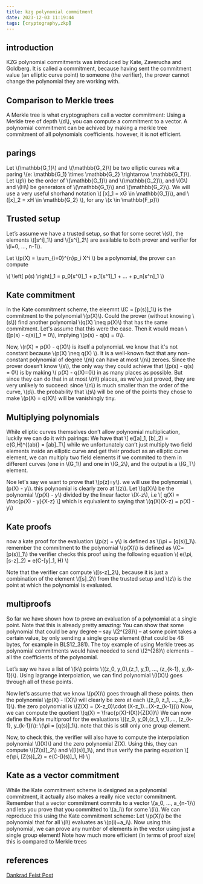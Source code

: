 ```yaml
---
title: kzg polynomial commitment
date: 2023-12-03 11:19:44
tags: [cryptography,zkp]
---
```


<script
  src="https://cdn.mathjax.org/mathjax/latest/MathJax.js?config=TeX-AMS-MML_HTMLorMML"
  type="text/javascript">
</script>

## introduction
KZG polynomial commitments was introduced by Kate, Zaverucha and Goldberg. It is called a commitment, because having sent the commitment value (an elliptic curve point) to someone (the verifier), the prover cannot change the polynomial they are working with.

## Comparison to Merkle trees
A Merkle tree is what cryptographers call a vector commitment: Using a Merkle tree of depth \\(d\\), you can compute a commitment to a vector. A polynomial commitment can be achived by making a merkle tree commitment of all polynomials coefficients. however, it is not efficient.

## parings
Let \\(\mathbb{G_1}\\) and \\(\mathbb{G_2}\\) be two elliptic curves wit a paring \\(e: \mathbb{G_1} \times \mathbb{G_2} \rightarrow \mathbb{G_T}\\). Let \\(p\\) be the order of \\(\mathbb{G_1}\\) and \\(\mathbb{G_2}\\), and \\(G\\) and \\(H\\) be generators of \\(\mathbb{G_1}\\) and \\(\mathbb{G_2}\\). We will use a very useful shorhand notation
\\( [x]_1 = xG \in \mathbb{G_1}\\), and \\([x]_2 = xH \in \mathbb{G_2} \\), for any \\(x \in \mathbb{F_p}\\)

## Trusted setup
Let’s assume we have a trusted setup, so that for some secret \\(s\\), the elements \\([s^i]_1\\) and \\([s^i]_2\\) are available to both prover and verifier for \\(i=0, ..., n-1\\). 

Let \\(p(X) = \sum_{i=0}^{n}p_i X^i \\) be a polynomial, the prover can compute


\\( \left[ p(s) \right]_1 = p_0[s^0]_1 + p_1[s^1]_1 + ... + p_n[s^n]_1 \\)


## Kate commitment
In the Kate commitment scheme, the eleemnt \\(C = [p(s)]_1\\) is the commitment to the polynomial \\(p(X)\\).  Could the prover (without knowing \\(s\\)) find another polynomial \\(q(X) \neq p(X)\\)  that has the same commitment. Let's assume that this were the case. Then it would mean \\([p(s) - q(s)]_1 = 0\\), implying \\(p(s) - q(s) = 0\\).

Now, \\(r(X) = p(X) - q(X)\\) is itself a polynomial. we know that it's not constant because \\(p(X) \neq q(X) \\).  It is a well-known fact that any non-constant polynomial of degree \\(n\\) can have at most \\(n\\) zeroes. 
Since the prover doesn’t know \\(s\\), the only way they could achieve that \\(p(s) - q(s) = 0\\)
 is by making \\( p(X) - q(X)=0\\) in as many places as possible. But since they can do that in at most \\(n\\)
 places, as we’ve just proved, they are very unlikely to succeed: since \\(n\\) is much smaller than the order of the curve, \\(p\\). the probability that  \\(s\\) will be one of the points they chose to make \\(p(X) = q(X)\\) will be vanishingly tiny.

## Multiplying polynomials
While elliptic curves themselves don’t allow polynomial multiplication, luckily we can do it with pairings: We have that
\\[ e([a]_1, [b]_2) = e(G,H)^{(ab)} = [ab]_T\\]
while we unfortunately can’t just multiply two field elements inside an elliptic curve and get their product as an elliptic curve element, we can multiply two field elements if we commited to them in different curves (one in \\(G_1\\) and one in \\(G_2\\), and the output is a 
\\(G_T\\) element.

Noe let's say we want to prove that \\(p(z)=y\\). we will use the polynomial \\(p(X) - y\\). this polynomial is clearly zero at \\(z\\). Let \\(q(X)\\) be the polynomial \\(p(X) - y\\) divided by the linear factor \\(X-z\\), i.e
\\[ q(X) = \frac{p(X) - y}{X-z} \\]
which is equivalent to saying that \\(q(X)(X-z) = p(X) - y\\)

## Kate proofs
now a kate proof for the evaluation \\(p(z) = y\\) is defined as \\(\pi = [q(s)]_1\\). remember the commitment to the polynomial \\(p(X)\\) is defined as \\(C=[p(s)]_1\\)
the verifier checks this proof using the following equation
\\( e(\pi, [s-z]_2) = e(C-[y]_1, H) \\)

Note that the verifier can compute \\([s-z]_2\\), because it is just a combination of the element \\([s]_2\\)
 from the trusted setup and \\(z\\) is the point at which the polynomial is evaluated. 

## multiproofs
So far we have shown how to prove an evaluation of a polynomial at a single point. Note that this is already pretty amazing: You can show that some polynomial that could be any degree – say \\(2^{28}\\) – at some point takes a certain value, by only sending a single group element (that could be 48 bytes, for example in BLS12_381). The toy example of using Merkle trees as polynomial commitments would have needed to send \\(2^{28}\\) elements – all the coefficients of the polynomial.

Let’s say we have a list of \\(k\\) points \\((z_0, y_0),(z_1, y_1), ..., (z_{k-1}, y_{k-1})\\). Using lagrange interpolation, we can find polynomial \\(I(X)\\) goes through all of these points.

Now let's assume that we know \\(p(X)\\) goes through all these points. then the polynomial \\(p(X) - I(X)\\) will clearly be zero at each \\(z_0, z_1, ..., z_{k-1}\\). the zero polynomial is
\\(Z(X) = (X-z_0)\cdot (X-z_1)...(X-z_{k-1})\\)
Now, we can compute the quotient
\\(q(X) = \frac{p(X)-I(X)}{Z(X)}\\)
We can now define the Kate multiproof for the evaluations \\((z_0, y_0),(z_1, y_1),..., (z_{k-1}, y_{k-1})\\): \\(\pi = [q(s)]_1\\). note that this is still only one group element.

Now, to check this, the verifier will also have to compute the interpolation polynomial \\(I(X)\\) and the zero polynomial Z(X). Using this, they can compute \\([Z(s)]_2\\) and \\([I(s)]_1\\), and thus verify the paring equation
\\[ e(\pi, [Z(s)]_2) = e(C-[I(s)]_1, H) \\]

## Kate as a vector commitment
While the Kate commitment scheme is designed as a polynomial commitment, it actually also makes a really nice vector commitment. Remember that a vector commitment commits to a vector \\(a_0, ..., a_{n-1}\\) and lets you prove that you committed to \\(a_i\\) for some \\(i\\). We can reproduce this using the Kate commitment scheme: Let \\(p(X)\\) be the polynomial that for all \\(i\\) evaluates as \\(p(i)=a_i\\). 
Now using this polynomial, we can prove any number of elements in the vector using just a single group element! Note how much more efficient (in terms of proof size) this is compared to Merkle trees

## references
[Dankrad Feist Post](https://dankradfeist.de/ethereum/2020/06/16/kate-polynomial-commitments.html)
